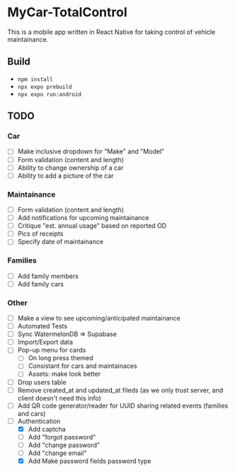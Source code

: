 # MyCar-TotalControl

This is a mobile app written in React Native for taking control of vehicle maintainance.

## Build

- `npm install`
- `npx expo prebuild`
- `npx expo run:android`

## TODO

### Car

- [ ] Make inclusive dropdown for "Make" and "Model"
- [ ] Form validation (content and length)
- [ ] Ability to change ownership of a car
- [ ] Ability to add a picture of the car

### Maintainance

- [ ] Form validation (content and length)
- [ ] Add notifications for upcoming maintainance
- [ ] Critique "est. annual usage" based on reported OD
- [ ] Pics of receipts
- [ ] Specify date of maintainance

### Families

- [ ] Add family members
- [ ] Add family cars

### Other

- [ ] Make a view to see upcoming/anticipated maintainance
- [ ] Automated Tests
- [ ] Sync WatermelonDB => Supabase
- [ ] Import/Export data
- [ ] Pop-up menu for cards
  - [ ] On long press themed
  - [ ] Consistant for cars and maintainaces
  - [ ] Assets: make look better
- [ ] Drop users table
- [ ] Remove created_at and updated_at fileds (as we only trust server, and client doesn't need this info)
- [ ] Add QR code generator/reader for UUID sharing related events (families and cars)
- [ ] Authentication
  - [X] Add captcha
  - [ ] Add "forgot password"
  - [ ] Add "change password"
  - [ ] Add "change email"
  - [X] Add Make password fields password type
